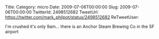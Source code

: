 Title: 
Category: micro
Date: 2009-07-06T00:00:00
Slug: 2009-07-06T00:00:00
TwitterId: 2498512682
TweetUrl: https://twitter.com/mark_philpot/status/2498512682
ReTweetUser: 

I'm crushed it's only 9am... there is an Anchor Steam Brewing Co in the SF airport